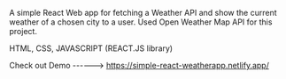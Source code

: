A simple React Web app for fetching a Weather API and show the current weather of a chosen city to a user. 
Used Open Weather Map API for this project. 

HTML, CSS, JAVASCRIPT (REACT.JS library)

Check out Demo ------> https://simple-react-weatherapp.netlify.app/
